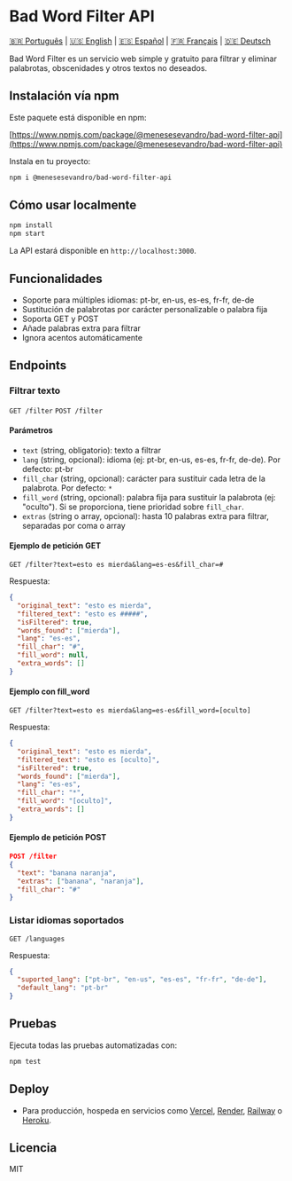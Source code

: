 # Bad Word Filter API

[🇧🇷 Português](README.md) | [🇺🇸 English](README.en.md) | [🇪🇸 Español](README.es.md) | [🇫🇷 Français](README.fr.md) | [🇩🇪 Deutsch](README.de.md)

Bad Word Filter es un servicio web simple y gratuito para filtrar y eliminar palabrotas, obscenidades y otros textos no deseados.

## Instalación vía npm

Este paquete está disponible en npm:

[https://www.npmjs.com/package/@menesesevandro/bad-word-filter-api](https://www.npmjs.com/package/@menesesevandro/bad-word-filter-api)

Instala en tu proyecto:
```bash
npm i @menesesevandro/bad-word-filter-api
```

## Cómo usar localmente

```bash
npm install
npm start
```
La API estará disponible en `http://localhost:3000`.

## Funcionalidades
- Soporte para múltiples idiomas: pt-br, en-us, es-es, fr-fr, de-de
- Sustitución de palabrotas por carácter personalizable o palabra fija
- Soporta GET y POST
- Añade palabras extra para filtrar
- Ignora acentos automáticamente

## Endpoints

### Filtrar texto
`GET /filter`
`POST /filter`

#### Parámetros
- `text` (string, obligatorio): texto a filtrar
- `lang` (string, opcional): idioma (ej: pt-br, en-us, es-es, fr-fr, de-de). Por defecto: pt-br
- `fill_char` (string, opcional): carácter para sustituir cada letra de la palabrota. Por defecto: `*`
- `fill_word` (string, opcional): palabra fija para sustituir la palabrota (ej: "oculto"). Si se proporciona, tiene prioridad sobre `fill_char`.
- `extras` (string o array, opcional): hasta 10 palabras extra para filtrar, separadas por coma o array

#### Ejemplo de petición GET
```
GET /filter?text=esto es mierda&lang=es-es&fill_char=#
```
Respuesta:
```json
{
  "original_text": "esto es mierda",
  "filtered_text": "esto es #####",
  "isFiltered": true,
  "words_found": ["mierda"],
  "lang": "es-es",
  "fill_char": "#",
  "fill_word": null,
  "extra_words": []
}
```

#### Ejemplo con fill_word
```
GET /filter?text=esto es mierda&lang=es-es&fill_word=[oculto]
```
Respuesta:
```json
{
  "original_text": "esto es mierda",
  "filtered_text": "esto es [oculto]",
  "isFiltered": true,
  "words_found": ["mierda"],
  "lang": "es-es",
  "fill_char": "*",
  "fill_word": "[oculto]",
  "extra_words": []
}
```

#### Ejemplo de petición POST
```json
POST /filter
{
  "text": "banana naranja",
  "extras": ["banana", "naranja"],
  "fill_char": "#"
}
```

### Listar idiomas soportados
`GET /languages`

Respuesta:
```json
{
  "suported_lang": ["pt-br", "en-us", "es-es", "fr-fr", "de-de"],
  "default_lang": "pt-br"
}
```

## Pruebas
Ejecuta todas las pruebas automatizadas con:
```bash
npm test
```

## Deploy
- Para producción, hospeda en servicios como [Vercel](https://vercel.com/), [Render](https://render.com/), [Railway](https://railway.app/) o [Heroku](https://heroku.com/).

## Licencia
MIT
